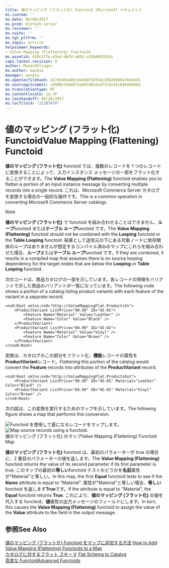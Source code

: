 ```yaml
---
title: 値のマッピング (フラット化) Functoid |Microsoft ドキュメント
ms.custom: ''
ms.date: 06/08/2017
ms.prod: biztalk-server
ms.reviewer: ''
ms.suite: ''
ms.tgt_pltfrm: ''
ms.topic: article
helpviewer_keywords:
- Value Mapping (Flattening) functoids
ms.assetid: d30c3ffe-d3ed-46fd-a692-cd26d042033c
caps.latest.revision: 9
author: MandiOhlinger
ms.author: mandia
manager: anneta
ms.openlocfilehash: d17d5d64409cd434075dfd4c556209864784e4d5
ms.sourcegitcommit: cb908c540d8f1a692d01dc8f313e16cb4b4e696d
ms.translationtype: MT
ms.contentlocale: ja-JP
ms.lasthandoff: 09/20/2017
ms.locfileid: "22287874"
---
```

# <a name="value-mapping-flattening-functoid"></a><span data-ttu-id="8ba70-102">値のマッピング (フラット化) Functoid</span><span class="sxs-lookup"><span data-stu-id="8ba70-102">Value Mapping (Flattening) Functoid</span></span>
<span data-ttu-id="8ba70-103">**値のマッピング (フラット化)** functoid では、複数のレコードを 1 つのレコードに変換することによって、入力インスタンス メッセージの一部をフラット化することができます。</span><span class="sxs-lookup"><span data-stu-id="8ba70-103">The **Value Mapping (Flattening)** functoid enables you to flatten a portion of an input instance message by converting multiple records into a single record.</span></span> <span data-ttu-id="8ba70-104">これは、Microsoft Commerce Server カタログを変換する場合の一般的な操作です。</span><span class="sxs-lookup"><span data-stu-id="8ba70-104">This is a common operation in converting Microsoft Commerce Server catalogs.</span></span>  
  
> [!NOTE]
>  <span data-ttu-id="8ba70-105">**値のマッピング (フラット化)** で functoid を組み合わせることはできません、**ループ**functoid または**テーブル ループ**functoid です。</span><span class="sxs-lookup"><span data-stu-id="8ba70-105">The **Value Mapping (Flattening)** functoid should not be combined with the **Looping** functoid or the **Table Looping** functoid.</span></span> <span data-ttu-id="8ba70-106">結果として送信元の下にある対象ノードに依存関係のループはありませんが想定するコンパイル済みのマップにこれらを組み合わせた場合、**ループ**または**テーブル ループ**functoid です。</span><span class="sxs-lookup"><span data-stu-id="8ba70-106">If they are combined, it results in a compiled map that assumes there is no source looping dependency for the target nodes that are below the **Looping** or **Table Looping** functoid.</span></span>  
  
 <span data-ttu-id="8ba70-107">次のコードは、商品カタログの一部を示しています。各レコードの特徴をバリアントで示した商品のバリアントが一覧になっています。</span><span class="sxs-lookup"><span data-stu-id="8ba70-107">The following code shows a portion of a catalog listing product variants with each feature of the variant in a separate record.</span></span>  
  
```  
<ns0:Root xmlns:ns0="http://ValueMappingFlat.ProductsIn">  
    <ProductVariant ListPrice="99.99" ID="45-01">  
        <Feature Name="Material" Value="Leather" />  
        <Feature Name="Color" Value="Black" />  
    </ProductVariant>  
    <ProductVariant ListPrice="69.99" ID="45-02">  
        <Feature Name="Material" Value="Vinyl" />  
        <Feature Name="Color" Value="Brown" />  
    </ProductVariant>  
</nso0:Root>  
```  
  
 <span data-ttu-id="8ba70-108">変換は、カタログのこの部分をフラット化、**機能**レコードの属性を**ProductVariant**レコード。</span><span class="sxs-lookup"><span data-stu-id="8ba70-108">Flattening this portion of the catalog would convert the **Feature** records into attributes of the **ProductVariant** record.</span></span>  
  
```  
<ns0:Root xmlns:ns0="http://ValueMappingFlat.ProductsOut">  
    <ProductVariant ListPrice="99.99" ID="45-01" Material="Leather" Color="Black" />  
    <ProductVariant ListPrice="69.99" ID="45-02" Material="Vinyl" Color="Brown" />  
</ns0:Root>  
```  
  
 <span data-ttu-id="8ba70-109">次の図は、この変換を実行するためのマップを示しています。</span><span class="sxs-lookup"><span data-stu-id="8ba70-109">The following figure shows a map that performs this conversion.</span></span>  
  
 <span data-ttu-id="8ba70-110">![Functoid を使用して基になるレコードをマップします。](../core/media/valuemappingflattenfunctoid.gif "valuemappingflattenfunctoid")</span><span class="sxs-lookup"><span data-stu-id="8ba70-110">![Map source records using a functoid.](../core/media/valuemappingflattenfunctoid.gif "valuemappingflattenfunctoid")</span></span>  
<span data-ttu-id="8ba70-111">値のマッピング (フラット化) のマップ</span><span class="sxs-lookup"><span data-stu-id="8ba70-111">Value Mapping (Flattening) Functoid Map</span></span>  
  
 <span data-ttu-id="8ba70-112">**値のマッピング (フラット化)** functoid は、最初のパラメーターが true の場合に、2 番目のパラメーターの値を返します。</span><span class="sxs-lookup"><span data-stu-id="8ba70-112">The **Value Mapping (Flattening)** functoid returns the value of its second parameter if its first parameter is true.</span></span> <span data-ttu-id="8ba70-113">このマップの最初の**等しい**functoid テストかどうかを**名前**属性が"Material"と等しい。</span><span class="sxs-lookup"><span data-stu-id="8ba70-113">In this map, the first **Equal** functoid tests to see if the **Name** attribute is equal to "Material".</span></span> <span data-ttu-id="8ba70-114">属性が"Material"と等しい場合、**等しい**functoid を返します**True**です。</span><span class="sxs-lookup"><span data-stu-id="8ba70-114">If the attribute is equal to "Material", the **Equal** functoid returns **True**.</span></span> <span data-ttu-id="8ba70-115">これにより、**値のマッピング (フラット化)** の値を代入する functoid、**値**属性の出力メッセージのフィールドにします。</span><span class="sxs-lookup"><span data-stu-id="8ba70-115">In turn, this causes the **Value Mapping (Flattening)** functoid to assign the value of the **Value** attribute to the field in the output message.</span></span>  
  
## <a name="see-also"></a><span data-ttu-id="8ba70-116">参照</span><span class="sxs-lookup"><span data-stu-id="8ba70-116">See Also</span></span>  
 <span data-ttu-id="8ba70-117">[値のマッピング (フラット化) Functoid をマップに追加する方法](../core/how-to-add-value-mapping-flattening-functoids-to-a-map.md) </span><span class="sxs-lookup"><span data-stu-id="8ba70-117">[How to Add Value Mapping (Flattening) Functoids to a Map](../core/how-to-add-value-mapping-flattening-functoids-to-a-map.md) </span></span>  
 <span data-ttu-id="8ba70-118">[カタログに対するフラット スキーマ](../core/flat-schema-to-catalog.md) </span><span class="sxs-lookup"><span data-stu-id="8ba70-118">[Flat Schema to Catalog](../core/flat-schema-to-catalog.md) </span></span>  
 [<span data-ttu-id="8ba70-119">高度な Functoid</span><span class="sxs-lookup"><span data-stu-id="8ba70-119">Advanced Functoids</span></span>](../core/advanced-functoids.md)